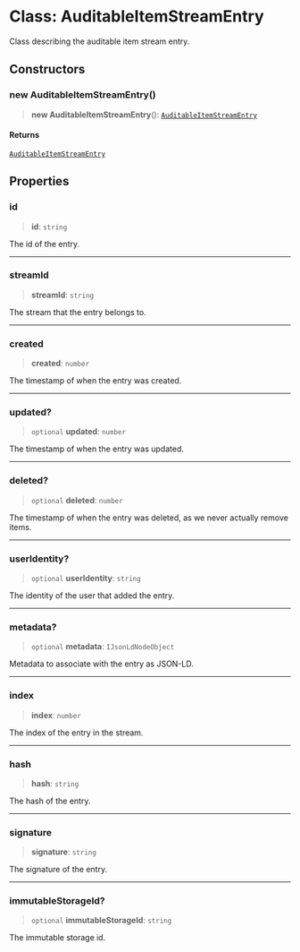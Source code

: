 # Class: AuditableItemStreamEntry

Class describing the auditable item stream entry.

## Constructors

### new AuditableItemStreamEntry()

> **new AuditableItemStreamEntry**(): [`AuditableItemStreamEntry`](AuditableItemStreamEntry.md)

#### Returns

[`AuditableItemStreamEntry`](AuditableItemStreamEntry.md)

## Properties

### id

> **id**: `string`

The id of the entry.

***

### streamId

> **streamId**: `string`

The stream that the entry belongs to.

***

### created

> **created**: `number`

The timestamp of when the entry was created.

***

### updated?

> `optional` **updated**: `number`

The timestamp of when the entry was updated.

***

### deleted?

> `optional` **deleted**: `number`

The timestamp of when the entry was deleted, as we never actually remove items.

***

### userIdentity?

> `optional` **userIdentity**: `string`

The identity of the user that added the entry.

***

### metadata?

> `optional` **metadata**: `IJsonLdNodeObject`

Metadata to associate with the entry as JSON-LD.

***

### index

> **index**: `number`

The index of the entry in the stream.

***

### hash

> **hash**: `string`

The hash of the entry.

***

### signature

> **signature**: `string`

The signature of the entry.

***

### immutableStorageId?

> `optional` **immutableStorageId**: `string`

The immutable storage id.
